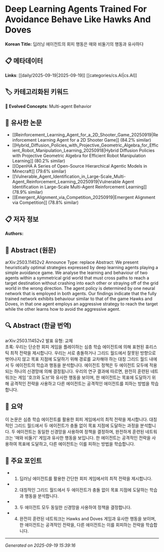 
# Deep Learning Agents Trained For Avoidance Behave Like Hawks And Doves

**Korean Title:** 딥러닝 에이전트의 회피 행동은 매와 비둘기의 행동과 유사하다

## 📋 메타데이터

**Links**: [[daily/2025-09-19|2025-09-19]] [[categories/cs.AI|cs.AI]]

## 🏷️ 카테고리화된 키워드
**🚀 Evolved Concepts**: Multi-agent Behavior

## 🔗 유사한 논문
- [[Reinforcement_Learning_Agent_for_a_2D_Shooter_Game_20250919|Reinforcement Learning Agent for a 2D Shooter Game]] (84.2% similar)
- [[Hybrid_Diffusion_Policies_with_Projective_Geometric_Algebra_for_Efficient_Robot_Manipulation_Learning_20250918|Hybrid Diffusion Policies with Projective Geometric Algebra for Efficient Robot Manipulation Learning]] (80.2% similar)
- [[OpenHA A Series of Open-Source Hierarchical Agentic Models in Minecraft]] (79.6% similar)
- [[Vulnerable_Agent_Identification_in_Large-Scale_Multi-Agent_Reinforcement_Learning_20250919|Vulnerable Agent Identification in Large-Scale Multi-Agent Reinforcement Learning]] (78.9% similar)
- [[Emergent_Alignment_via_Competition_20250919|Emergent Alignment via Competition]] (78.8% similar)

## 📋 저자 정보

**Authors:** 

## 📄 Abstract (원문)

arXiv:2503.11452v2 Announce Type: replace 
Abstract: We present heuristically optimal strategies expressed by deep learning agents playing a simple avoidance game. We analyse the learning and behaviour of two agents within a symmetrical grid world that must cross paths to reach a target destination without crashing into each other or straying off of the grid world in the wrong direction. The agent policy is determined by one neural network that is employed in both agents. Our findings indicate that the fully trained network exhibits behaviour similar to that of the game Hawks and Doves, in that one agent employs an aggressive strategy to reach the target while the other learns how to avoid the aggressive agent.

## 🔍 Abstract (한글 번역)

arXiv:2503.11452v2 발표 유형: 교체  
초록: 우리는 단순한 회피 게임을 플레이하는 심층 학습 에이전트에 의해 표현된 휴리스틱 최적 전략을 제시합니다. 우리는 서로 충돌하거나 그리드 월드에서 잘못된 방향으로 벗어나지 않고 목표 지점에 도달하기 위해 경로를 교차해야 하는 대칭 그리드 월드 내에서 두 에이전트의 학습과 행동을 분석합니다. 에이전트 정책은 두 에이전트 모두에 적용되는 하나의 신경망에 의해 결정됩니다. 우리의 연구 결과에 따르면, 완전히 훈련된 네트워크는 게임 '호크와 도브'와 유사한 행동을 보이며, 한 에이전트는 목표에 도달하기 위해 공격적인 전략을 사용하고 다른 에이전트는 공격적인 에이전트를 피하는 방법을 학습합니다.

## 📝 요약

이 논문은 심층 학습 에이전트를 활용한 회피 게임에서의 최적 전략을 제시합니다. 대칭적인 그리드 월드에서 두 에이전트가 충돌 없이 목표 지점에 도달하는 과정을 분석합니다. 두 에이전트는 동일한 신경망을 사용하여 정책을 결정하며, 완전하게 훈련된 네트워크는 '매와 비둘기' 게임과 유사한 행동을 보입니다. 한 에이전트는 공격적인 전략을 사용하여 목표에 도달하고, 다른 에이전트는 이를 피하는 방법을 학습합니다.

## 🎯 주요 포인트

- 1. 딥러닝 에이전트를 활용한 간단한 회피 게임에서의 최적 전략을 제시합니다.

- 2. 대칭적인 그리드 월드에서 두 에이전트가 충돌 없이 목표 지점에 도달하는 학습과 행동을 분석합니다.

- 3. 두 에이전트 모두 동일한 신경망을 사용하여 정책을 결정합니다.

- 4. 완전히 훈련된 네트워크는 Hawks and Doves 게임과 유사한 행동을 보이며, 한 에이전트는 공격적인 전략을, 다른 에이전트는 이를 회피하는 전략을 학습합니다.

---

*Generated on 2025-09-19 15:39:16*